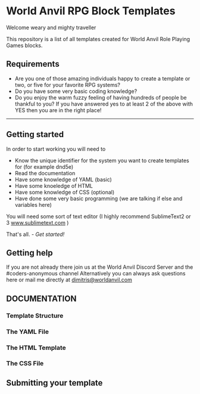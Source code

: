 # World Anvil RPG Block Templates 
Welcome weary and mighty traveller

This repository is a list of all templates created for World Anvil Role Playing Games blocks. 

## Requirements
- Are you one of those amazing individuals happy to create a template or two, or five for your favorite RPG systems? 
- Do you have some very basic coding knowledge? 
- Do you enjoy the warm fuzzy feeling of having hundreds of people be thankful to you? 
If you have answered yes to at least 2 of the above with YES then you are in the right place! 

----
## Getting started
In order to start working you will need to 
- Know the unique identifier for the system you want to create templates for (for example dnd5e)
- Read the documentation 
- Have some knowledge of YAML (basic)
- Have some knoeledge of HTML 
- Have some knowledge of CSS (optional)
- Have done some very basic programming (we are talking if else and variables here)

You will need some sort of text editor (I highly recommend SublimeText2 or 3 www.sublimetext.com )

That's all. - _Get started!_

## Getting help
If you are not already there join us at the World Anvil Discord Server and the #coders-anonymous channel
Alternatively you can always ask questions here or mail me directly at dimitris@worldanvil.com 

## DOCUMENTATION 

### Template Structure

### The YAML File

### The HTML Template

### The CSS File


## Submitting your template


